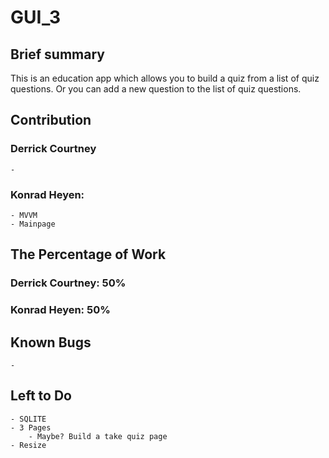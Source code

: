 # GUI_3

## Brief summary
This is an education app which allows you to build a quiz from a list of quiz questions. Or you can add a new question to the list of quiz questions.

## Contribution
### Derrick Courtney
    - 
### Konrad Heyen:
    - MVVM
    - Mainpage

## The Percentage of Work
### Derrick Courtney: 50%
### Konrad Heyen: 50%

## Known Bugs
    - 
    
## Left to Do
    - SQLITE
    - 3 Pages
        - Maybe? Build a take quiz page
    - Resize
